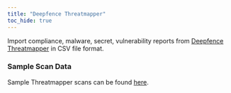 ```yaml
---
title: "Deepfence Threatmapper"
toc_hide: true
---
```

Import compliance, malware, secret, vulnerability reports from [Deepfence Threatmapper](https://github.com/deepfence/ThreatMapper) in CSV file format. 

### Sample Scan Data
Sample Threatmapper scans can be found [here](https://github.com/DefectDojo/django-DefectDojo/tree/master/unittests/scans/deepfence_threatmapper).